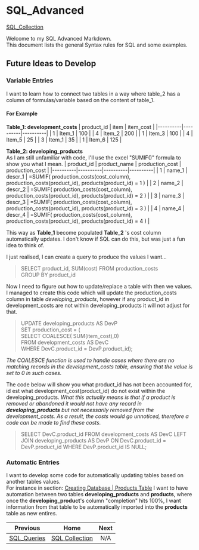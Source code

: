 # SQL_Advanced
[SQL_Collection](https://github.com/cshglobal99/SQL_Collection/blob/main/0.INTRODUCTION.md)

Welcome to my SQL Advanced Markdown.  
This document lists the general Syntax rules for SQL and some examples.

## Future Ideas to Develop

### Variable Entries
I want to learn how to connect two tables in a way where table_2 has a column of formulas/variable based on the content of table_1.

#### For Example
**Table_1: development_costs**
| product_id | item | item_cost |
|----------|----------|----------|
|  1   | Item_1   | 100   |
|  4   | Item_2   | 200   |
|  1   | Item_3   | 100   |
|  4   | Item_5   | 25   |
|  3   | Item_1   | 35   |
|  1   | Item_6   | 125   |

**Table_2: developing_products**  
As I am still unfamiliar with code, I'll use the excel "SUMIF()" formula to show you what I mean.
| product_id | product_name | production_cost | production_cost |
|----------|----------|----------|----------|
|  1   | name_1   | descr_1   | =SUMIF( production_costs(cost_column), production_costs(product_id), products(product_id) = 1 ) |
|  2   | name_2   | descr_2  | =SUMIF( production_costs(cost_column), production_costs(product_id), products(product_id) = 2 ) |
|  3   | name_3   | descr_3   | =SUMIF( production_costs(cost_column), production_costs(product_id), products(product_id) = 3 ) |
|  4   | name_4   | descr_4   | =SUMIF( production_costs(cost_column), production_costs(product_id), products(product_id) = 4 ) |

This way as **Table_1** become populated **Table_2** 's cost column automatically updates. I don't know if SQL can do this, but was just a fun idea to think of.  

I just realised, I can create a query to produce the values I want...
> SELECT product_id, SUM(cost) FROM production_costs  
> GROUP BY product_id

Now I need to figure out how to update/replace a table with then we values.  
I managed to create this code which will update the production_costs column in table *developing_products*, however if any product_id in development_costs are not within developing_products it will not adjust for that.

>UPDATE developing_products AS DevP  
>SET production_cost = (  
>  SELECT COALESCE( SUM(item_cost),0)  
>  FROM development_costs AS DevC  
>  WHERE DevC.product_id = DevP.product_id);
>
*The COALESCE function is used to handle cases where there are no matching records in the development_costs table, ensuring that the value is set to 0 in such cases.*  

The code below will show you what product_id has not been accounted for, id est what development_cost(product_id) do not exist within the developing_products. *What this actually means is that if a product is removed or abandoned it would not have any record in **developing_products** but not necessarily removed from the development_costs. As a result, the costs would go unnoticed, therefore a code can be made to find these costs.*
>SELECT DevC.product_id
>FROM development_costs AS DevC
>LEFT JOIN developing_products AS DevP ON DevC.product_id = DevP.product_id
>WHERE DevP.product_id IS NULL;





### Automatic Entries
I want to develop some code for automatically updating tables based on another tables values.  
For instance in section: [Creating Database | Products Table](https://github.com/cshglobal99/SQL_Collection/blob/main/5.SQL_Advanced.md#automatic-entries) I want to have automation between two tables **developing_products** and **products**, where once the **developing_product**'s column "completion" hits 100%, I want information from that table to be automatically imported into the **products** table as new entires.


















| Previous | Home | Next |
|  :---:         |     :---:      |           :---:   |
| [SQL_Queries](https://github.com/cshglobal99/SQL_Collection/blob/main/4.SQL_Queries.md) | [SQL Collection](https://github.com/cshglobal99/SQL_Collection/blob/main/0.INTRODUCTION.md) | N/A   |
